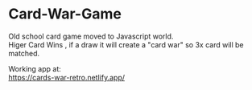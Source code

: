 ﻿# Card-War-Game

Old school card game moved to Javascript world. <br />
Higer Card Wins , if a draw it will create a "card war" so 3x card will be matched.

Working app at: <br />
https://cards-war-retro.netlify.app/
